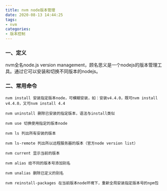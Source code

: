 ```yaml
---
title: nvm node版本管理
date: 2020-08-13 14:44:25
tags:
- nvm
categories:
- 版本控制
---
```

### 一、定义
nvm全名node.js version management，顾名思义是一个nodejs的版本管理工具。通过它可以安装和切换不同版本的nodejs。
<!--more-->
### 二、常用命令

```
nvm install 安装指定版本node，可模糊安装，如：安装v4.4.0，既可nvm install v4.4.0，又可nvm install 4.4

nvm uninstall 删除已安装的指定版本，语法与install类似

nvm use 切换使用指定的版本node

nvm ls 列出所有安装的版本

nvm ls-remote 列出所以远程服务器的版本（官方node version list）

nvm current 显示当前的版本

nvm alias 给不同的版本号添加别名

nvm unalias 删除已定义的别名

nvm reinstall-packages 在当前版本node环境下，重新全局安装指定版本号的npm包
```

